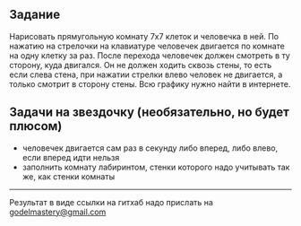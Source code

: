 ## Задание
Нарисовать прямугольную комнату 7х7 клеток и человечка в ней. По нажатию на стрелочки на клавиатуре человечек двигается по комнате на одну клетку за раз. После перехода человечек должен смотреть в ту сторону, куда двигался. Он не должен ходить сквозь стены, то есть если слева стена, при нажатии стрелки влево человек не двигается, а только смотрит в сторону стены. Всю графику нужно найти в интернете.

## Задачи на звездочку (необязательно, но будет плюсом)
* человечек двигается сам раз в секунду либо вперед, либо влево, если вперед идти нельзя
* заполнить комнату лабиринтом, стенки которого надо учитывать так же, как стенки комнаты

---
Результат в виде ссылки на гитхаб надо прислать на godelmastery@gmail.com